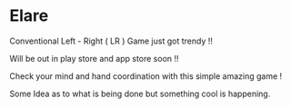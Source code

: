 # Elare
Conventional Left - Right ( LR ) Game just got trendy !! 

Will be out in play store and app store soon !! 

Check your mind and hand coordination with this simple amazing game ! 

Some Idea as to what is being done but something cool is happening. 
